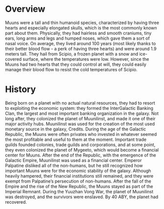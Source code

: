 # Overview

Muuns were a tall and thin humanoid species, characterized by having three hearts and especially elongated skulls, which is the most commonly known part about them.
Physically, they had hairless and smooth craniums, tiny ears, long arms and legs and humped noses, which gave them a sort of nasal voice.
On average, they lived around 100 years (most likely thanks to their better blood flow - a perk of having three hearts) and were around 1.9 meters tall.
They hail from Scipio, a frozen planet with a snow and ice-covered surface, where the temperatures were low.
However, since the Muuns had two hearts that they could control at will, they could easily manage their blood flow to resist the cold temperatures of Scipio.

# History

Being born on a planet with no actual natural resources, they had to resort to exploiting the economic system: they formed the InterGalactic Banking Clan, the largest and most important banking organization in the galaxy.
Not long after, they colonized the planet of Muunilinst, and made it one of their major activity hubs.
Muunilinst was used for the creation of the most used monetary source in the galaxy, Credits.
During the age of the Galactic Republic, the Muuns were often privates who invested in whatever seemed the most profitable and useful to them at the moment.
Important trade guilds founded colonies, trade guilds and corporations, and at some point, they even colonized the planet of Mygeeto, which would become a financial center for Muuns.
After the end of the Republic, with the emergence of the Galactic Empire, Muunilinst was used as a financial center.
Emperor Palpatine disliked all of the non-humans, but he still recognized how important Muuns were for the economic stability of the galaxy.
Although heavily hampered, their financial institutions still remained, and they were exempt from Palpatine’s persecution of non-humans.
After the fall of the Empire and the rise of the New Republic, the Muuns stayed as part of the Imperial Remnant.
During the Yuuzhan Vong War, the planet of Muunilinst was destroyed, and the survivors were enslaved.
By 40 ABY, the planet had recovered.
